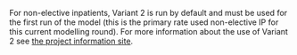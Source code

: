 For non-elective inpatients, Variant 2 is run by default and must be used for the first run of the model (this is the primary rate used non-elective IP for this current modelling round). For more information about the use of Variant 2 see [the project information site](https://connect.strategyunitwm.nhs.uk/nhp/project_information/modelling_methodology/non-demographic_growth.html).

